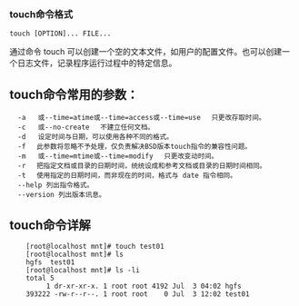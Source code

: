 ### touch命令格式
    touch [OPTION]... FILE...
    
   通过命令 touch 可以创建一个空的文本文件，如用户的配置文件。也可以创建一个日志文件，记录程序运行过程中的特定信息。
## touch命令常用的参数：
````
  -a   或--time=atime或--time=access或--time=use 　只更改存取时间。
  -c   或--no-create 　不建立任何文档。
  -d   设定时间与日期，可以使用各种不同的格式。
  -f 　此参数将忽略不予处理，仅负责解决BSD版本touch指令的兼容性问题。
  -m   或--time=mtime或--time=modify 　只更改变动时间。
  -r 　把指定文档或目录的日期时间，统统设成和参考文档或目录的日期时间相同。
  -t 　使用指定的日期时间，而非现在的时间，格式与 date 指令相同。
  --help 列出指令格式。
  --version 列出版本讯息。
````
## touch命令详解
````
    [root@localhost mnt]# touch test01
    [root@localhost mnt]# ls
    hgfs  test01
    [root@localhost mnt]# ls -li
    total 5
         1 dr-xr-xr-x. 1 root root 4192 Jul  3 04:02 hgfs
    393222 -rw-r--r--. 1 root root    0 Jul  3 12:02 test01
````
